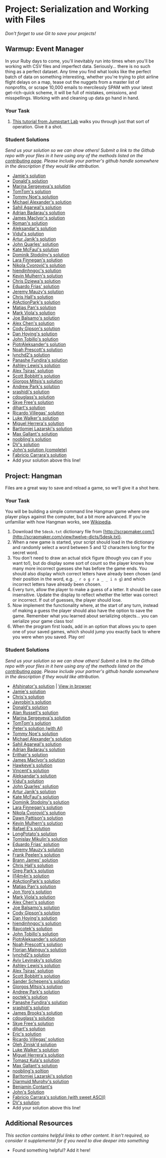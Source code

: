 # Project: Serialization and Working with Files
<!-- *Estimated Time: 4-6 hours* -->

*Don't forget to use Git to save your projects!*

## Warmup: Event Manager

In your Ruby days to come, you'll inevitably run into times when you'll be working with CSV files and imperfect data.  Seriously... there is no such thing as a perfect dataset.  Any time you find what looks like the perfect batch of data on something interesting, whether you're trying to plot airline flight delays on a map, tease out the nuggets from a master list of nonprofits, or scrape 10,000 emails to mercilessly SPAM with your latest get-rich-quick scheme, it will be full of mistakes, omissions, and misspellings.  Working with and cleaning up data go hand in hand.

### Your Task

1. [This tutorial from Jumpstart Lab](http://tutorials.jumpstartlab.com/projects/eventmanager.html) walks you through just that sort of operation. Give it a shot.

### Student Solutions

*Send us your solution so we can show others! Submit a link to the Github repo with your files in it here using any of the methods listed on the [contributing page](http://github.com/TheOdinProject/curriculum/blob/master/contributing.md).  Please include your partner's github handle somewhere in the description if they would like attribution.*

* [Jamie's solution](https://github.com/Jberczel/odin-projects/tree/master/event_manager)
* [Donald's solution](https://github.com/donaldali/odin-ruby/tree/master/project_serialization/event_manager)
* [Marina Sergeyeva's solution](https://github.com/imousterian/OdinProject/tree/master/Project2_4_Ruby_FileIO/event_manager)
* [TomTom's solution](https://github.com/tim5046/projectOdin/tree/master/FilesAndSerialization/event_manager)
* [Tommy Noe's solution](https://github.com/thomasjnoe/jumpstartlab-event-manager)
* [Michael Alexander's solution](https://github.com/betweenparentheses/event_manager)
* [Sahil Agarwal's solution](https://github.com/sahilda/the_odin_project/tree/master/file-io-serialization/event_manager)
* [Adrian Badarau's solution](https://github.com/adrianbadarau/event-manager)
* [James MacIvor's solution](https://github.com/RobotOptimist/event_manager/blob/master/lib/event_manager.rb)
* [Roman's solution](https://github.com/RomanADavis/event_manager)
* [Aleksandar's solution](https://github.com/Rodic/Odin-Ruby-Projects/tree/master/Project:%20Serialization%20and%20Working%20with%20Files/event_manager)
* [Vidul's solution](https://github.com/viparthasarathy/event_manager)
* [Artur Janik's solution](https://github.com/ArturJanik/TOPRuby/tree/master/Project4/serialproject1)
* [John Quarles' solution](https://github.com/johnwquarles/jumpstartlab-event-manager)
* [Kate McFaul's solution](https://github.com/craftykate/odin-project/tree/master/Chapter_03-Advanced_Ruby/serialization_and_files/event_manager)
* [Dominik Stodolny's solution](https://github.com/dstodolny/event_manager)
* [Lara Finnegan's solution](https://github.com/lcf0285/event_manager)
* [Nikola Čvorović's solution](https://github.com/cvorak/event_manager.git)
* [hiendinhngoc's solution](https://github.com/hiendinhngoc/TheOdinProject/tree/master/event_manager)
* [Kevin Mulhern's solution](https://github.com/KevinMulhern/serialization/tree/master/event_manager)
* [Chris Dziewa's solution](https://github.com/chrisdziewa/event_manager)
* [Eduardo Frias' solution](https://github.com/feek1g/theodinproject/tree/master/EventManager)
* [Jeremy Mauzy's solution](https://github.com/apositivejam/the_odin_project/tree/master/event_manager/lib)
* [Chris Hall's solution](https://github.com/Concretechris/odinProject/blob/master/jumpstart-event-manager)
* [AtActionPark's solution](https://github.com/AtActionPark/odin_event_manager/blob/master/lib/event_manager.rb)
* [Matias Pan's solution](https://github.com/kriox26/odin_ruby/tree/master/project_serializing/event_manager)
* [Mark Viola's solution](https://github.com/markviola/the-odin-project/tree/master/9-serialization/1%20-%20Event%20Manager)
* [Joe Balsamo's solution](https://github.com/Joe-Balsamo/event-manager)
* [Alex Chen's solution](https://github.com/Chenzilla/event_manager)
* [Cody Gipson's solution](https://github.com/Cgipson06/EventManager)
* [Dan Hoying's solution](https://github.com/danhoying/file_io_and_serialization/tree/master/event_manager)
* [John Tobillo's solution](https://github.com/jdtobill/Ruby/tree/master/tutorials/event_manager)
* [PiotrAleksander's solution](https://github.com/PiotrAleksander/Ruby/tree/master/EventManager)
* [Noah Prescott's solution](https://github.com/npresco/serialization/tree/master/event_manager)
* [lynchd2's solution](https://github.com/lynchd2/TOP-Ruby-Programming/tree/master/event_manager)
* [Panashe Fundira's solution](https://github.com/munyari/odin/tree/master/learning-ruby/event_manager)
* [Ashley Lewis's solution](https://github.com/ashleymichal/the_odin_project/tree/master/the-odin-project/ruby/files/event_manager)
* [Alex Tsiras' solution](https://github.com/arialblack14/event-manager)
* [Scott Bobbitt's solution](https://github.com/sco-bo/event_manager)
* [Giorgos Mitsis's solution](https://github.com/vinPopulaire/event_manager)
* [Andrew Park's solution](https://github.com/akpark93/the_odin_project/tree/master/ruby_programming_projects/event_manager)
* [srashidi's solution](https://github.com/srashidi/Files_and_Serialization/tree/master/event_manager)
* [cdouglass's solution](https://github.com/cdouglass/odin-project-exercises/tree/master/ruby/file-i-o/event-manager)
* [Skye Free's solution](https://github.com/swfree/the-odin-project/tree/master/event-manager)
* [djhart's solution](https://github.com/djhart/event_manager)
* [Ricardo Villegas' solution](https://github.com/claricardo/RubyBuildingBlocks/tree/master/event_manager)
* [Luke Walker's solution](https://github.com/ubershibs/ruby-programming/tree/master/event_manager)
* [Miguel Herrera's solution](https://github.com/migueloherrera/projects/tree/master/event_manager)
* [Bartlomiej Lazarski's solution](https://github.com/YogAzathoth/rubyeventmanager)
* [Max Gallant's solution](https://github.com/mcgalcode/Ruby/tree/master/IOProjects)
* [noobling's solution](https://github.com/noobling/ruby/tree/master/event_manager)
* [DV's solution](https://github.com/dvislearning/event_manager)
* [John's solution (complete)](https://github.com/johnTheDudeMan/the_odin_project/blob/master/event_manager/lib/event_manager.rb)
* [Fabricio Carrara's solution](https://github.com/fcarrara/event_manager)
* Add your solution above this line!


## Project: Hangman

Files are a great way to save and reload a game, so we'll give it a shot here.

### Your Task

You will be building a simple command line Hangman game where one player plays against the computer, but a bit more advanced.  If you're unfamiliar with how Hangman works, see <a href="http://en.wikipedia.org/wiki/Hangman_(game)">Wikipedia</a>.

1. Download the `5desk.txt` dictionary file from [http://scrapmaker.com/](http://scrapmaker.com/view/twelve-dicts/5desk.txt).
2. When a new game is started, your script should load in the dictionary and randomly select a word between 5 and 12 characters long for the secret word.
3. You don't need to draw an actual stick figure (though you can if you want to!), but do display some sort of count so the player knows how many more incorrect guesses she has before the game ends.  You should also display which correct letters have already been chosen (and their position in the word, e.g. `_ r o g r a _ _ i n g`) and which incorrect letters have already been chosen.
2. Every turn, allow the player to make a guess of a letter.  It should be case insensitive.  Update the display to reflect whether the letter was correct or incorrect.  If out of guesses, the player should lose.
3. Now implement the functionality where, at the start of any turn, instead of making a guess the player should also have the option to save the game.  Remember what you learned about serializing objects... you can serialize your game class too!
4. When the program first loads, add in an option that allows you to open one of your saved games, which should jump you exactly back to where you were when you saved.  Play on!


### Student Solutions

*Send us your solution so we can show others! Submit a link to the Github repo with your files in it here using any of the methods listed on the [contributing page](http://github.com/TheOdinProject/curriculum/blob/master/contributing.md).  Please include your partner's github handle somewhere in the description if they would like attribution.*

* [Afshinator's solution](https://github.com/afshinator/playground/tree/master/Hangman) | [View in browser](http://htmlpreview.github.io/?https://github.com/afshinator/playground/blob/master/Hangman/index.html)
* [Jamie's solution](https://github.com/Jberczel/odin-projects/tree/master/hangman)
* [Chris's solution](https://github.com/krzoldakowski/theodinproject/tree/master/hangman_fileio)
* [Jayrobin's solution](https://github.com/jayrobin/hangman)
* [Donald's solution](https://github.com/donaldali/odin-ruby/tree/master/project_serialization/hangman)
* [Alan Russell's solution](https://github.com/ajrussellaudio/hangman)
* [Marina Sergeyeva's solution](https://github.com/imousterian/OdinProject/tree/master/Project2_4_Ruby_FileIO/hangman)
* [TomTom's solution](https://github.com/tim5046/projectOdin/blob/master/FilesAndSerialization/Hangman/)
* [Peter's solution (with AI)](https://github.com/peterhurford/hangman)
* [Tommy Noe's solution](https://github.com/thomasjnoe/hangman)
* [Michael Alexander's solution](https://github.com/betweenparentheses/hangman)
* [Sahil Agarwal's solution](https://github.com/sahilda/the_odin_project/tree/master/file-io-serialization/hangman)
* [Adrian Badarau's solution](https://github.com/adrianbadarau/Hang-Man-Game)
* [Erithair's solution](https://github.com/N19270/Hangman)
* [James MacIvor's solution](https://github.com/RobotOptimist/hangman)
* [Hawkeye's solution](https://github.com/Hawkeye000/hangman)
* [Vincent's solution](https://github.com/wingyu/hangman)
* [Aleksandar's solution](https://github.com/Rodic/Odin-Ruby-Projects/tree/master/Project:%20Serialization%20and%20Working%20with%20Files/hangman)
* [Vidul's solution](https://github.com/viparthasarathy/hangman)
* [John Quarles' solution](https://github.com/johnwquarles/Ruby-FileIO-Hangman)
* [Artur Janik's solution](https://github.com/ArturJanik/TOPRuby/tree/master/Project4/Hangman)
* [Kate McFaul's solution](https://github.com/craftykate/odin-project/tree/master/Chapter_03-Advanced_Ruby/serialization_and_files/hangman)
* [Dominik Stodolny's solution](https://github.com/dstodolny/hangman)
* [Lara Finnegan's solution](https://github.com/lcf0285/hangman)
* [Nikola Čvorović's solution](https://github.com/cvorak/Hangman.git)
* [Dawn Pattison's solution](https://github.com/pattisdr/theOdinProject/tree/master/hangman)
* [Kevin Mulhern's solution](https://github.com/KevinMulhern/serialization/tree/master/hangman)
* [Rafael E's solution](https://github.com/NerdDiffer/hangman)
* [LongPotato's solution](https://github.com/LongPotato/Hangman_GUI)
* [Tomislav Mikulin's solution](https://github.com/MrKindle85/Hangman)
* [Eduardo Frias' solution](https://github.com/feek1g/theodinproject/tree/master/Hangman)
* [Jeremy Mauzy's solution](https://github.com/apositivejam/the_odin_project/tree/master/hangman)
* [Frank Peelen's solution](https://github.com/FrankPeelen/Hangman/blob/master/hangman.rb)
* [Brann James' solution](https://github.com/brannj/The_Odin_Project/blob/master/serialization/hangman/lib/hangman.rb)
* [Chris Hall's solution](https://github.com/Concretechris/odinProject/tree/master/OP%20-%20hangman)
* [Greg Park's solution](https://github.com/gregoryjpark/Hangman)
* [ll14m4n's solution](https://github.com/ll14m4n/the-odin-project/tree/master/3_Ruby_hangman)
* [AtActionPark's solution](https://github.com/AtActionPark/odin_hangman)
* [Matias Pan's solution](https://github.com/kriox26/odin_ruby/tree/master/project_serializing/hangman)
* [Jon Yorg's solution](https://github.com/Yorgg/Ruby-Stuff/tree/master/hangman)
* [Mark Viola's solution](https://github.com/markviola/the-odin-project/tree/master/9-serialization-and-files/2%20-%20Hangman)
* [Alex Chen's solution](https://github.com/Chenzilla/hangman_with_save)
* [Joe Balsamo's solution](https://github.com/Joe-Balsamo/hangman)
* [Cody Gipson's solution](https://github.com/Cgipson06/Hangman)
* [Dan Hoying's solution](https://github.com/danhoying/file_io_and_serialization/tree/master/hangman)
* [hiendinhngoc's solution](https://github.com/hiendinhngoc/TheOdinProject/tree/master/ruby/hangman)
* [Raycotek's solution](https://github.com/Raycotek/Odinprojects/blob/master/hangman/hangman.rb)
* [John Tobillo's solution](https://github.com/jdtobill/Ruby/tree/master/games/hangman)
* [PiotrAleksander's solution](https://github.com/PiotrAleksander/Ruby/blob/master/Szubienica.rb)
* [Noah Prescott's solution](https://github.com/npresco/serialization/tree/master/hangman)
* [Florian Mainguy's solution](https://github.com/florianmainguy/theodinproject/tree/master/ruby/serialization-and-working-with-files/hangman)
* [lynchd2's solution](https://github.com/lynchd2/TOP-Ruby-Programming/tree/master/hangman)
* [Aviv Levinsky's solution](https://github.com/pugsiman/Hang_Man/blob/master/hangman.rb)
* [Ashley Lewis's solution](https://github.com/ashleymichal/the_odin_project/tree/master/the-odin-project/ruby/files/hangman)
* [Alex Tsiras' solution](https://github.com/arialblack14/hangman)
* [Scott Bobbitt's solution](https://github.com/sco-bo/hangman)
* [Sander Schepens's solution](https://github.com/schepens83/theodinproject.com/blob/master/ruby/project8--hangman/hangman.rb)
* [Giorgos Mitsis's solution](https://github.com/vinPopulaire/hangman)
* [Andrew Park's solution](https://github.com/akpark93/the_odin_project/tree/master/ruby_programming_projects/hangman)
* [poctek's solution](https://github.com/poctek/The_Odin_Project_Files/blob/master/Projects/Hangman/hangman.rb)
* [Panashe Fundira's solution](https://github.com/munyari/odin/tree/master/hangman)
* [srashidi's solution](https://github.com/srashidi/Files_and_Serialization/tree/master/hangman)
* [James Brooks's solution](https://github.com/jhbrooks/hangman)
* [cdouglass's solution](https://github.com/cdouglass/odin-project-exercises/tree/master/ruby/file-i-o/hangman)
* [Skye Free's solution](https://github.com/swfree/the-odin-project/tree/master/hangman)
* [djhart's solution](https://github.com/djhart/hangman)
* [Eric's solution](https://github.com/em77/hangman)
* [Ricardo Villegas' solution](https://github.com/claricardo/RubyBuildingBlocks/blob/master/hangman.rb)
* [Oleh Zinisk'd solution](https://github.com/OlehZiniak/hangman)
* [Luke Walker's solution](https://github.com/ubershibs/ruby-programming/tree/master/hangman)
* [Miguel Herrera's solution](https://github.com/migueloherrera/projects/blob/master/hangman.rb)
* [Tomasz Kula's solution](https://github.com/zetsnotdead/hangman)
* [Max Gallant's solution](https://github.com/mcgalcode/Ruby/tree/master/IOProjects)
* [noobling's soltion](https://github.com/noobling/ruby/tree/master/hang_man)
* [Barltomiej Lazarski's solution](https://github.com/YogAzathoth/hangman)
* [Diarmuid Murphy's solution](https://github.com/diarmuid-murphy/hangman)
* [Benjamin Contant's](https://github.com/bcontant/the_odin_project/blob/master/hangman/hangman.rb)
* [John's Solution](https://github.com/johnTheDudeMan/the_odin_project/blob/master/hangman/hangman.rb)
* [Fabricio Carrara's solution (with sweet ASCII)](https://github.com/fcarrara/hangman)
* [DV's solution](https://github.com/dvislearning/hangman/blob/master/hangman.rb)
* Add your solution above this line!


## Additional Resources

*This section contains helpful links to other content. It isn't required, so consider it supplemental for if you need to dive deeper into something*


* Found something helpful?  Add it here!




